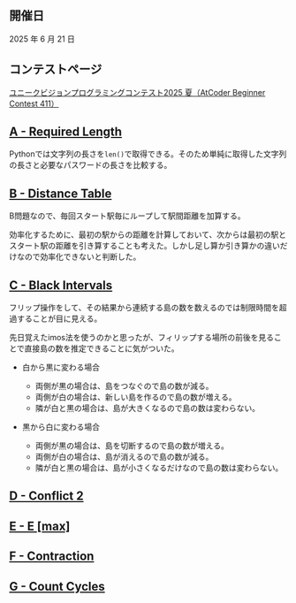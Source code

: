 ## 開催日

2025 年 6 月 21 日

## コンテストページ

[ユニークビジョンプログラミングコンテスト2025 夏（AtCoder Beginner Contest 411）](https://atcoder.jp/contests/abc411)

## [A - Required Length](https://atcoder.jp/contests/abc411/tasks/abc411_a)

Pythonでは文字列の長さを`len()`で取得できる。そのため単純に取得した文字列の長さと必要なパスワードの長さを比較する。

## [B - Distance Table](https://atcoder.jp/contests/abc411/tasks/abc411_b)

B問題なので、毎回スタート駅毎にループして駅間距離を加算する。

効率化するために、最初の駅からの距離を計算しておいて、次からは最初の駅とスタート駅の距離を引き算することも考えた。しかし足し算か引き算かの違いだけなので効率化できないと判断した。

## [C - Black Intervals](https://atcoder.jp/contests/abc411/tasks/abc411_c)

フリップ操作をして、その結果から連続する島の数を数えるのでは制限時間を超過することが目に見える。

先日覚えたimos法を使うのかと思ったが、フィリップする場所の前後を見ることで直接島の数を推定できることに気がついた。

- 白から黒に変わる場合
  - 両側が黒の場合は、島をつなぐので島の数が減る。
  - 両側が白の場合は、新しい島を作るので島の数が増える。
  - 隣が白と黒の場合は、島が大きくなるので島の数は変わらない。

- 黒から白に変わる場合
  - 両側が黒の場合は、島を切断するので島の数が増える。
  - 両側が白の場合は、島が消えるので島の数が減る。
  - 隣が白と黒の場合は、島が小さくなるだけなので島の数は変わらない。

## [D - Conflict 2](https://atcoder.jp/contests/abc411/tasks/abc411_d)

## [E - E [max]](https://atcoder.jp/contests/abc411/tasks/abc411_e)

## [F - Contraction](https://atcoder.jp/contests/abc411/tasks/abc411_f)

## [G - Count Cycles](https://atcoder.jp/contests/abc411/tasks/abc411_g)
